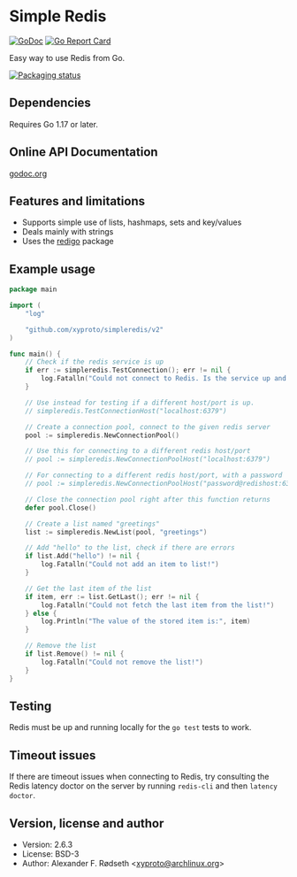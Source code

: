 Simple Redis
============

[![GoDoc](https://godoc.org/github.com/xyproto/simpleredis?status.svg)](http://godoc.org/github.com/xyproto/simpleredis)
[![Go Report Card](https://goreportcard.com/badge/github.com/xyproto/simpleredis)](https://goreportcard.com/report/github.com/xyproto/simpleredis)

Easy way to use Redis from Go.

[![Packaging status](https://repology.org/badge/vertical-allrepos/go:github-xyproto-simpleredis.svg)](https://repology.org/project/go:github-xyproto-simpleredis/versions)

Dependencies
------------

Requires Go 1.17 or later.

Online API Documentation
------------------------

[godoc.org](http://godoc.org/github.com/xyproto/simpleredis)


Features and limitations
------------------------

* Supports simple use of lists, hashmaps, sets and key/values
* Deals mainly with strings
* Uses the [redigo](https://github.com/gomodule/redigo) package


Example usage
-------------

~~~go
package main

import (
    "log"

    "github.com/xyproto/simpleredis/v2"
)

func main() {
    // Check if the redis service is up
    if err := simpleredis.TestConnection(); err != nil {
        log.Fatalln("Could not connect to Redis. Is the service up and running?")
    }

    // Use instead for testing if a different host/port is up.
    // simpleredis.TestConnectionHost("localhost:6379")

    // Create a connection pool, connect to the given redis server
    pool := simpleredis.NewConnectionPool()

    // Use this for connecting to a different redis host/port
    // pool := simpleredis.NewConnectionPoolHost("localhost:6379")

    // For connecting to a different redis host/port, with a password
    // pool := simpleredis.NewConnectionPoolHost("password@redishost:6379")

    // Close the connection pool right after this function returns
    defer pool.Close()

    // Create a list named "greetings"
    list := simpleredis.NewList(pool, "greetings")

    // Add "hello" to the list, check if there are errors
    if list.Add("hello") != nil {
        log.Fatalln("Could not add an item to list!")
    }

    // Get the last item of the list
    if item, err := list.GetLast(); err != nil {
        log.Fatalln("Could not fetch the last item from the list!")
    } else {
        log.Println("The value of the stored item is:", item)
    }

    // Remove the list
    if list.Remove() != nil {
        log.Fatalln("Could not remove the list!")
    }
}
~~~

Testing
-------

Redis must be up and running locally for the `go test` tests to work.


Timeout issues
--------------

If there are timeout issues when connecting to Redis, try consulting the Redis latency doctor on the server by running `redis-cli` and then `latency doctor`.


Version, license and author
---------------------------

* Version: 2.6.3
* License: BSD-3
* Author: Alexander F. Rødseth &lt;xyproto@archlinux.org&gt;
